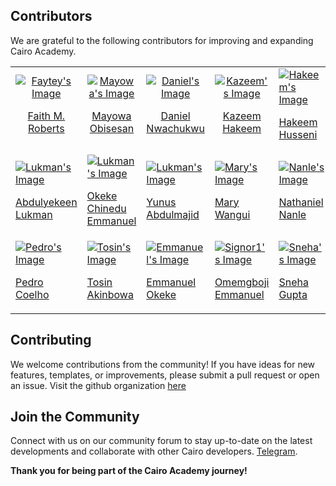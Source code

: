 ## Contributors

We are grateful to the following contributors for improving and expanding Cairo Academy.

<table>
    <tbody>
        <tr>
            <td align="center" width="100px" height="100px">
                <a href="https://github.com/faytey">
                <img src="https://avatars.githubusercontent.com/u/40033608?v=4&s=100" alt="Faytey's Image">
                <br/>
                <p>Faith M. Roberts</p>
                </a>
            </td>
            <td align="center" width="100px" height="100px">
                <a href="https://github.com/MayowaObisesan">
                <img src="https://avatars.githubusercontent.com/u/91972571?v=4&s=100" alt="Mayowa's Image">
                <br/>
                <p>Mayowa Obisesan</p>
                      </a>
                    </td>
                    <td align="center" width="100px" height="100px">
                      <a href="https://github.com/Verifieddanny">
                        <img
                          src="https://avatars.githubusercontent.com/u/103733496?v=4&s=100"
                          alt="Daniel's Image"
                        />
                        <br />
                        <p>Daniel Nwachukwu</p>
                      </a>
                    </td>
                    <td align="center" width="100px" height="100px">
                      <a href="https://github.com/hakymulla">
                        <img
                          src="https://avatars.githubusercontent.com/u/25408889?v=4&s=100"
                          alt="Kazeem's Image"
                        />
                        <br />
                        <p>Kazeem Hakeem</p>
                      </a>
                    </td>
                    <td>
                      <a href="https://github.com/Hoossayn">
                        <img
                          src="https://avatars.githubusercontent.com/u/35276272?v=4&s=100"
                          alt="Hakeem's Image"
                        />
                        <br />
                        <p>Hakeem Husseni</p>
                      </a>
                    </td>
                  </tr>
                  <tr>
                    <td>
                      <a href="https://github.com/Lukman-01">
                        <img
                          src="https://avatars.githubusercontent.com/u/105321679?v=4&s=100"
                          alt="Lukman's Image"
                        />
                        <br />
                        <p>Abdulyekeen Lukman</p>
                      </a>
                    </td>
                    <td>
                      <a href="https://github.com/chiscookeke11">
                        <img
                          src="https://avatars.githubusercontent.com/u/137373308?v=4&s=100"
                          alt="Lukman's Image"
                        />
                        <br />
                        <p>Okeke Chinedu Emmanuel</p>
                      </a>
                    </td>
                    <td>
                      <a href="https://github.com/Yunusabdul38">
                        <img
                          src="https://avatars.githubusercontent.com/u/101453089?v=4&s=100"
                          alt="Lukman's Image"
                        />
                        <br />
                        <p>Yunus Abdulmajid</p>
                      </a>
                    </td>
                    <td>
                      <a href="https://github.com/Zeegaths">
                        <img
                          src="https://avatars.githubusercontent.com/u/107637548?v=4&s=100"
                          alt="Mary's Image"
                        />
                        <br />
                        <p>Mary Wangui</p>
                      </a>
                    </td>
                    <td>
                      <a href="https://github.com/Nanle100">
                        <img
                          src="https://avatars.githubusercontent.com/u/162046789?v=4&s=100"
                          alt="Nanle's Image"
                        />
                        <br />
                        <p>Nathaniel Nanle</p>
                      </a>
                    </td>
                  </tr>
                  <tr>
                  <td>
                      <a href="https://github.com/PedroCo3lho">
                        <img
                          src="https://avatars.githubusercontent.com/u/130417542?v=4&s=100"
                          alt="Pedro's Image"
                        />
                        <br />
                        <p>Pedro Coelho</p>
                      </a>
                  </td>
                  <td>
                      <a href="https://github.com/Oluwatos94">
                        <img
                          src="https://avatars.githubusercontent.com/u/111003311?v=4&s=100"
                          alt="Tosin's Image"
                        />
                        <br />
                        <p>Tosin Akinbowa</p>
                      </a>
                  </td>
                  <td>
                      <a href="https://github.com/mimiprosper">
                        <img
                          src="https://avatars.githubusercontent.com/u/12185633?v=4&s=100"
                          alt="Emmanuel's Image"
                        />
                        <br />
                        <p>Emmanuel Okeke</p>
                      </a>
                  </td>
                  <td>
                      <a href="https://github.com/Signor1">
                        <img
                          src="https://avatars.githubusercontent.com/u/94352660?v=4&s=100"
                          alt="Signor1's Image"
                        />
                        <br />
                        <p>Omemgboji Emmanuel</p>
                      </a>
                  </td>
                  <td>
                      <a href="https://github.com/Snehagupta1907">
                        <img
                          src="https://avatars.githubusercontent.com/u/96808735?v=4&s=100"
                          alt="Sneha's Image"
                        />
                        <br />
                        <p>Sneha Gupta</p>
                      </a>
                  </td>
                </tr>
    </tbody>
</table>

## Contributing

We welcome contributions from the community! If you have ideas for new features, templates, or improvements, please submit a pull request or open an issue. Visit the github organization [here](https://github.com/Cairo-Academy)

## Join the Community

Connect with us on our community forum to stay up-to-date on the latest developments and collaborate with other Cairo developers.
[Telegram](https://t.me/+uQKuqWrTlhs5ZWI0).

**Thank you for being part of the Cairo Academy journey!**
